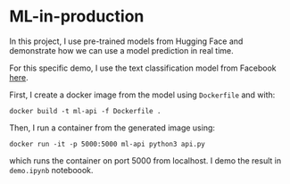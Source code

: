 # ML-in-production

In this project, I use pre-trained models from Hugging Face and demonstrate how we can use a model prediction in real time. 

For this specific demo, I use the text classification model from Facebook [here](https://huggingface.co/facebook/bart-large-mnli). 

First, I create a docker image from the model using ```Dockerfile``` and with:

```
docker build -t ml-api -f Dockerfile .
```

Then, I run a container from the generated image using:

```
docker run -it -p 5000:5000 ml-api python3 api.py
```
which runs the container on port 5000 from localhost. I demo the result in ```demo.ipynb``` noteboook.
